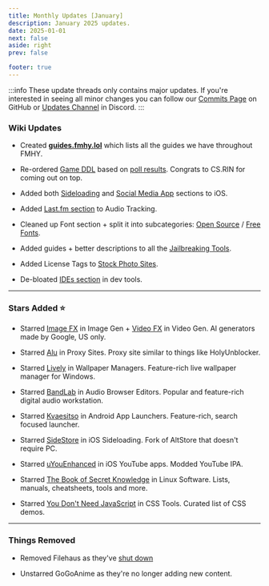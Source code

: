 ```yaml
---
title: Monthly Updates [January]
description: January 2025 updates.
date: 2025-01-01
next: false
aside: right
prev: false

footer: true
---
```


<Post authors="nbats"/>

:::info
These update threads only contains major updates. If you're interested
in seeing all minor changes you can follow our
[Commits Page](https://github.com/fmhy/FMHYedit/commits/main) on GitHub or
[Updates Channel](https://redd.it/17f8msf) in Discord.
:::


### Wiki Updates

* Created **[guides.fmhy.lol](https://guides.fmhy.lol/)** which lists all the guides we have throughout FMHY.

* Re-ordered [Game DDL](https://fmhy.net/gamingpiracyguide#download-games) based on [poll results](https://challonge.com/1mqmqrdq). Congrats to CS.RIN for coming out on top.

* Added both [Sideloading](https://fmhy.net/android-iosguide#ios-sideloading) and [Social Media App](https://fmhy.net/android-iosguide#social-media-apps-1) sections to iOS.

* Added [Last.fm section](https://fmhy.net/audiopiracyguide#last-fm-tools) to Audio Tracking.

* Cleaned up Font section + split it into subcategories: [Open Source](https://fmhy.net/text-tools#open-source-freeware) / [Free Fonts](https://fmhy.net/text-tools#free-fonts).

* Added guides + better descriptions to all the [Jailbreaking Tools](https://fmhy.net/android-iosguide#ios-jailbreaking).

* Added License Tags to [Stock Photo Sites](https://fmhy.net/img-tools#stock-images).

* De-bloated [IDEs section](https://fmhy.net/devtools#ides-code-editors) in dev tools.

---

### Stars Added ⭐

* Starred [Image FX](https://fmhy.net/ai#image-generation) in Image Gen + [Video FX](https://fmhy.net/ai#video-generation) in Video Gen. AI generators made by Google, US only.

* Starred [Alu](https://fmhy.net/adblockvpnguide#proxy-sites) in Proxy Sites. Proxy site similar to things like HolyUnblocker.

* Starred [Lively](https://fmhy.net/system-tools#wallpaper-managers) in Wallpaper Managers. Feature-rich live wallpaper manager for Windows.

* Starred [BandLab](https://fmhy.net/audiopiracyguide#browser-editors-synths) in Audio Browser Editors. Popular and feature-rich digital audio workstation.

* Starred [Kvaesitso](https://fmhy.net/android-iosguide#app-launchers) in Android App Launchers. Feature-rich, search focused launcher.

* Starred [SideStore](https://fmhy.net/android-iosguide#ios-sideloading) in iOS Sideloading. Fork of AltStore that doesn't require PC.

* Starred [uYouEnhanced](https://fmhy.net/android-iosguide#ios-youtube-apps) in iOS YouTube apps. Modded YouTube IPA. 

* Starred [The Book of Secret Knowledge](https://fmhy.net/linuxguide#software-sites) in Linux Software. Lists, manuals, cheatsheets, tools and more.

* Starred [You Don't Need JavaScript](https://fmhy.net/devtools#css) in CSS Tools. Curated list of CSS demos.

---

### Things Removed

* Removed Filehaus as they've [shut down](https://i.imgur.com/aNPHfAN.png)

* Unstarred GoGoAnime as they're no longer adding new content.
